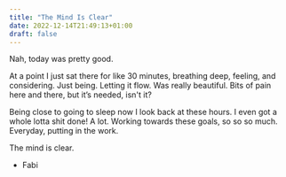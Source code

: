 ```yaml
---
title: "The Mind Is Clear"
date: 2022-12-14T21:49:13+01:00
draft: false
---
```


Nah, today was pretty good. 

At a point I just sat there for like 30 minutes, breathing deep, feeling, and considering. Just being. Letting it flow. Was really beautiful. Bits of pain here and there, but it’s needed, isn't it?

Being close to going to sleep now I look back at these hours. I even got a whole lotta shit done! A lot. Working towards these goals, so so so much. Everyday, putting in the work. 

The mind is clear. 

- Fabi 